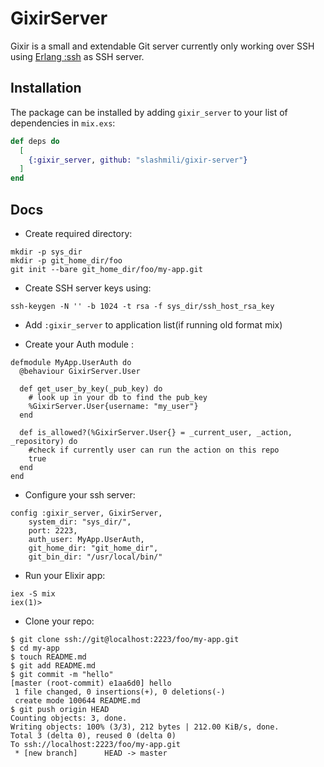 # GixirServer

Gixir is a small and extendable Git server currently only working over SSH using [Erlang :ssh](http://erlang.org/doc/man/ssh.html) as SSH server.

## Installation

The package can be installed
by adding `gixir_server` to your list of dependencies in `mix.exs`:

```elixir
def deps do
  [
    {:gixir_server, github: "slashmili/gixir-server"}
  ]
end
```

## Docs

- Create required directory:
```
mkdir -p sys_dir
mkdir -p git_home_dir/foo
git init --bare git_home_dir/foo/my-app.git
```

- Create SSH server keys using:
```
ssh-keygen -N '' -b 1024 -t rsa -f sys_dir/ssh_host_rsa_key
```

- Add `:gixir_server` to application list(if running old format mix)

- Create your Auth module :
```
defmodule MyApp.UserAuth do
  @behaviour GixirServer.User

  def get_user_by_key(_pub_key) do
    # look up in your db to find the pub_key
    %GixirServer.User{username: "my_user"}
  end

  def is_allowed?(%GixirServer.User{} = _current_user, _action, _repository) do
    #check if currently user can run the action on this repo
    true
  end
end
```

- Configure your ssh server:
```
config :gixir_server, GixirServer,
    system_dir: "sys_dir/",
    port: 2223,
    auth_user: MyApp.UserAuth,
    git_home_dir: "git_home_dir",
    git_bin_dir: "/usr/local/bin/"
```

- Run your Elixir app:
```
iex -S mix
iex(1)>
```

- Clone your repo:
```
$ git clone ssh://git@localhost:2223/foo/my-app.git
$ cd my-app
$ touch README.md
$ git add README.md
$ git commit -m "hello"
[master (root-commit) e1aa6d0] hello
 1 file changed, 0 insertions(+), 0 deletions(-)
 create mode 100644 README.md
$ git push origin HEAD
Counting objects: 3, done.
Writing objects: 100% (3/3), 212 bytes | 212.00 KiB/s, done.
Total 3 (delta 0), reused 0 (delta 0)
To ssh://localhost:2223/foo/my-app.git
 * [new branch]      HEAD -> master
```
